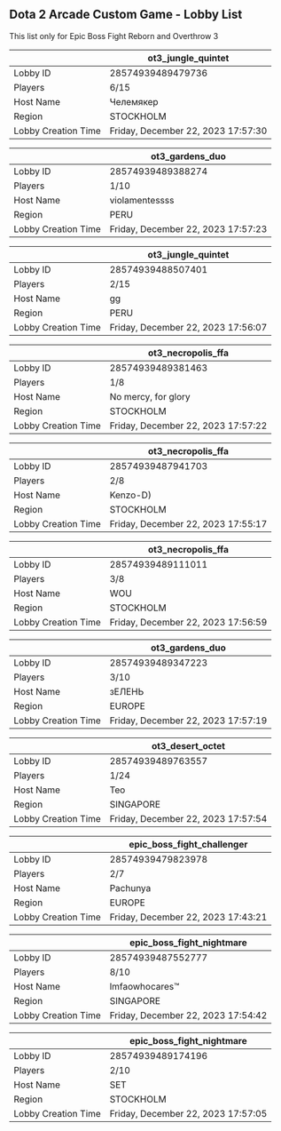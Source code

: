 ## Dota 2 Arcade Custom Game - Lobby List

This list only for Epic Boss Fight Reborn and Overthrow 3

|  | ot3_jungle_quintet |
| ------ | ------ |
| Lobby ID | 28574939489479736 |
| Players | 6/15 |
| Host Name | Челемякер |
| Region | STOCKHOLM |
| Lobby Creation Time | Friday, December 22, 2023 17:57:30 |


|  | ot3_gardens_duo |
| ------ | ------ |
| Lobby ID | 28574939489388274 |
| Players | 1/10 |
| Host Name | violamentessss |
| Region | PERU |
| Lobby Creation Time | Friday, December 22, 2023 17:57:23 |


|  | ot3_jungle_quintet |
| ------ | ------ |
| Lobby ID | 28574939488507401 |
| Players | 2/15 |
| Host Name | gg |
| Region | PERU |
| Lobby Creation Time | Friday, December 22, 2023 17:56:07 |


|  | ot3_necropolis_ffa |
| ------ | ------ |
| Lobby ID | 28574939489381463 |
| Players | 1/8 |
| Host Name | No mercy, for glory |
| Region | STOCKHOLM |
| Lobby Creation Time | Friday, December 22, 2023 17:57:22 |


|  | ot3_necropolis_ffa |
| ------ | ------ |
| Lobby ID | 28574939487941703 |
| Players | 2/8 |
| Host Name | Kenzo-D) |
| Region | STOCKHOLM |
| Lobby Creation Time | Friday, December 22, 2023 17:55:17 |


|  | ot3_necropolis_ffa |
| ------ | ------ |
| Lobby ID | 28574939489111011 |
| Players | 3/8 |
| Host Name | WOU |
| Region | STOCKHOLM |
| Lobby Creation Time | Friday, December 22, 2023 17:56:59 |


|  | ot3_gardens_duo |
| ------ | ------ |
| Lobby ID | 28574939489347223 |
| Players | 3/10 |
| Host Name | зЕЛЕНЬ |
| Region | EUROPE |
| Lobby Creation Time | Friday, December 22, 2023 17:57:19 |


|  | ot3_desert_octet |
| ------ | ------ |
| Lobby ID | 28574939489763557 |
| Players | 1/24 |
| Host Name | Teo |
| Region | SINGAPORE |
| Lobby Creation Time | Friday, December 22, 2023 17:57:54 |


|  | epic_boss_fight_challenger |
| ------ | ------ |
| Lobby ID | 28574939479823978 |
| Players | 2/7 |
| Host Name | Pachunya |
| Region | EUROPE |
| Lobby Creation Time | Friday, December 22, 2023 17:43:21 |


|  | epic_boss_fight_nightmare |
| ------ | ------ |
| Lobby ID | 28574939487552777 |
| Players | 8/10 |
| Host Name | lmfaowhocares™ |
| Region | SINGAPORE |
| Lobby Creation Time | Friday, December 22, 2023 17:54:42 |


|  | epic_boss_fight_nightmare |
| ------ | ------ |
| Lobby ID | 28574939489174196 |
| Players | 2/10 |
| Host Name | SET |
| Region | STOCKHOLM |
| Lobby Creation Time | Friday, December 22, 2023 17:57:05 |


